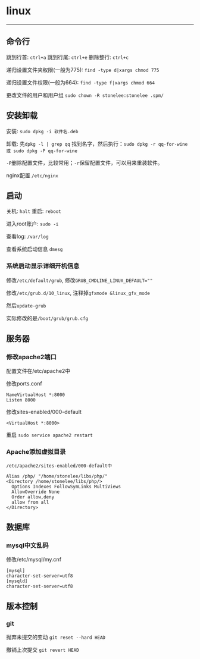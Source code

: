 # linux

------

## 命令行

跳到行首: `ctrl+a`
跳到行尾: `ctrl+e`
删除整行: `ctrl+c`

递归设置文件夹权限(一般为775):
`find -type d|xargs chmod 775`

递归设置文件权限(一般为664):
`find -type f|xargs chmod 664`

更改文件的用户和用户组
`sudo chown -R stonelee:stonelee .spm/`

## 安装卸载

安装: `sudo dpkg -i 软件名.deb`

卸载: 先`dpkg -l | grep qq` 找到名字，然后执行：`sudo dpkg -r qq-for-wine 或 sudo dpkg -P qq-for-wine`

`-P`删除配置文件，比较常用；`-r`保留配置文件，可以用来重装软件。

nginx配置 `/etc/nginx`

## 启动

关机: `halt`
重启: `reboot`

进入root账户: `sudo -i`

查看log:  `/var/log`

查看系统启动信息 `dmesg`

### 系统启动显示详细开机信息

修改`/etc/default/grub`, 修改`GRUB_CMDLINE_LINUX_DEFAULT=""`

修改`/etc/grub.d/10_linux`, 注释掉`gfxmode &linux_gfx_mode`

然后`update-grub`

实际修改的是`/boot/grub/grub.cfg`

## 服务器

### 修改apache2端口

配置文件在/etc/apache2中

修改ports.conf
```
NameVirtualHost *:8000
Listen 8000
```

修改sites-enabled/000-default
```
<VirtualHost *:8000>
```

重启 `sudo service apache2 restart`

### Apache添加虚拟目录

```
/etc/apache2/sites-enabled/000-default中

Alias /php/ "/home/stonelee/libs/php/"
<Directory /home/stonelee/libs/php/>
  Options Indexes FollowSymLinks MultiViews
  AllowOverride None
  Order allow,deny
  allow from all
</Directory>
```

## 数据库

### mysql中文乱码

修改/etc/mysql/my.cnf

```
[mysql]
character-set-server=utf8
[mysqld]
character-set-server=utf8
```

## 版本控制

### git

抛弃未提交的变动 `git reset --hard HEAD`

撤销上次提交 `git revert HEAD`
